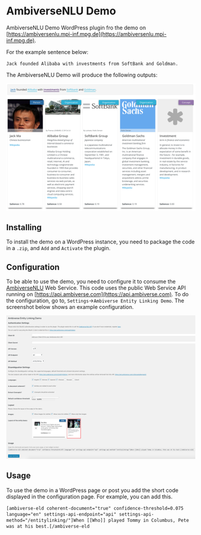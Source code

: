 # AmbiverseNLU Demo

AmbiverseNLU Demo WordPress plugin fro the demo on [https://ambiversenlu.mpi-inf.mpg.de](https://ambiversenlu.mpi-inf.mpg.de). 

For the example sentence below:

```
Jack founded Alibaba with investments from SoftBank and Goldman.
```

The AmbiverseNLU Demo will produce the following outputs:

[![AmbiverseNLU Demo](demo.png "AmbiverseNLU Demo")](http://ambiversenlu.mpi-inf.mpg.de)

## Installing

To install the demo on a WordPress instance, you need to package the code in a `.zip`, and `Add` and `Activate` the plugin.

## Configuration

To be able to use the demo, you need to configure it to consume the [AmbiverseNLU](https://github.com/ambiverse-nlu/ambiverse-nlu) Web Service.
This code uses the public Web Service API running on [https://api.ambiverse.com](https://api.ambiverse.com). 
To do the configuration, go to, `Settings`->`Ambiverse Entity Linking Demo`. The screenshot below shows an example configuration.

![AmbiverseNLU Demo Configuration](demo-config.png "AmbiverseNLU Demo Config")

## Usage

To use the demo in a WordPress page or post you add the short code displayed in the configuration page. For example, you can add this.

~~~~~
[ambiverse-eld coherent-document="true" confidence-threshold=0.075 language="en" settings-api-endpoint="api" settings-api-method="/entitylinking/"]When [[Who]] played Tommy in Columbus, Pete was at his best.[/ambiverse-eld
~~~~~